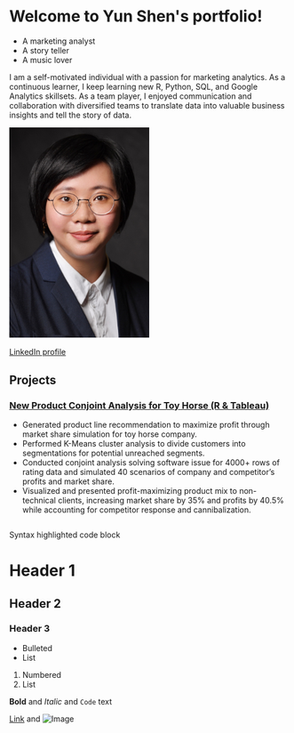 # Welcome to Yun Shen's portfolio!

- A marketing analyst
- A story teller
- A music lover

I am a self-motivated individual with a passion for marketing analytics. As a continuous learner, I keep learning new R, Python, SQL, and Google Analytics skillsets. As a team player, I enjoyed communication and collaboration with diversified teams to translate data into valuable business insights and tell the story of data.  

<img src="https://github.com/YunShenCarina/yunshen.github.io/blob/gh-pages/Yun%20Shen-2.jpg" width=50% height=50%>

[LinkedIn profile](https://www.linkedin.com/in/yun-shen-carina/)

## Projects
### [New Product Conjoint Analysis for Toy Horse (R & Tableau)](https://rpubs.com/yunshen/874187)

- Generated product line recommendation to maximize profit through market share simulation for toy horse company.
- Performed K-Means cluster analysis to divide customers into segmentations for potential unreached segments.
- Conducted conjoint analysis solving software issue for 4000+ rows of rating data and simulated 40 scenarios of company and competitor’s profits and market share.
- Visualized and presented profit-maximizing product mix to non-technical clients, increasing market share by 35% and profits by 40.5% while accounting for competitor response and cannibalization.

```markdown
```

Syntax highlighted code block

# Header 1
## Header 2
### Header 3

- Bulleted
- List

1. Numbered
2. List

**Bold** and _Italic_ and `Code` text

[Link](url) and ![Image](src)
